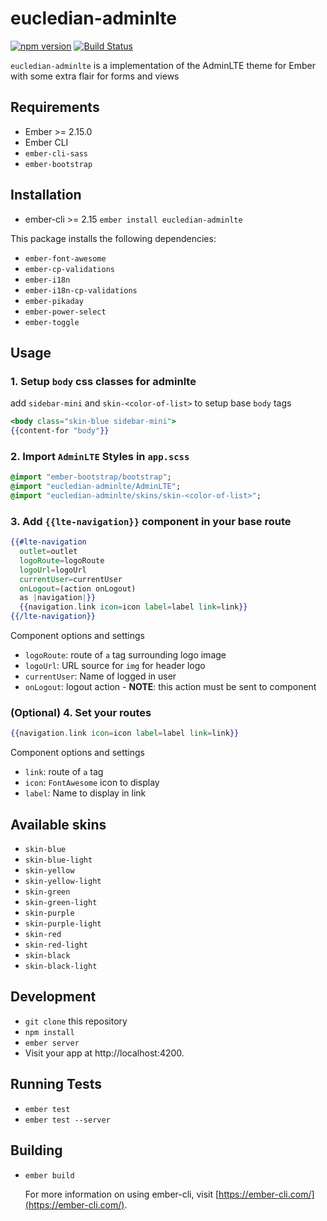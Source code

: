 # eucledian-adminlte
[![npm version](https://badge.fury.io/js/eucledian-adminlte.svg)](https://badge.fury.io/js/eucledian-adminlte)
[![Build Status](https://travis-ci.org/eucledian/eucledian-adminlte.svg?branch=master)](https://travis-ci.org/eucledian/eucledian-adminlte)

`eucledian-adminlte` is a implementation of the AdminLTE theme for Ember
with some extra flair for forms and views

## Requirements

* Ember >= 2.15.0
* Ember CLI
* `ember-cli-sass`
* `ember-bootstrap`

## Installation

* ember-cli >= 2.15 `ember install eucledian-adminlte`

This package installs the following dependencies:
* `ember-font-awesome`
* `ember-cp-validations`
* `ember-i18n`
* `ember-i18n-cp-validations`
* `ember-pikaday`
* `ember-power-select`
* `ember-toggle`

## Usage

### 1. Setup `body` css classes for adminlte

add `sidebar-mini` and `skin-<color-of-list>` to setup base `body` tags
```hbs
<body class="skin-blue sidebar-mini">
{{content-for "body"}}
```
### 2. Import `AdminLTE` Styles in `app.scss`
```sass
@import "ember-bootstrap/bootstrap";
@import "eucledian-adminlte/AdminLTE";
@import "eucledian-adminlte/skins/skin-<color-of-list>";
```
### 3. Add `{{lte-navigation}}` component in your base route

```hbs
{{#lte-navigation
  outlet=outlet
  logoRoute=logoRoute
  logoUrl=logoUrl
  currentUser=currentUser
  onLogout=(action onLogout)
  as |navigation|}}
  {{navigation.link icon=icon label=label link=link}}
{{/lte-navigation}}
```
Component options and settings
* `logoRoute`: route of `a` tag surrounding logo image
* `logoUrl`: URL source for `img` for header logo
* `currentUser`: Name of logged in user
* `onLogout`: logout action - **NOTE**: this action must be sent to component

### (Optional) 4. Set your routes

```hbs
{{navigation.link icon=icon label=label link=link}}
```
Component options and settings
* `link`: route of `a` tag
* `icon`: `FontAwesome` icon to display
* `label`: Name to display in link

## Available skins

* `skin-blue`
* `skin-blue-light`
* `skin-yellow`
* `skin-yellow-light`
* `skin-green`
* `skin-green-light`
* `skin-purple`
* `skin-purple-light`
* `skin-red`
* `skin-red-light`
* `skin-black`
* `skin-black-light`

## Development

* `git clone` this repository
* `npm install`
* `ember server`
* Visit your app at http://localhost:4200.

## Running Tests

* `ember test`
* `ember test --server`

## Building

* `ember build`

    For more information on using ember-cli, visit [https://ember-cli.com/](https://ember-cli.com/).
